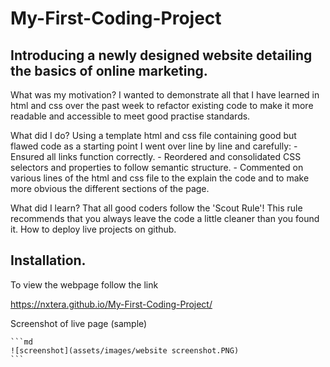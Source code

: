 # My-First-Coding-Project

## Introducing a newly designed website detailing the basics of online marketing.

What was my motivation?
I wanted to demonstrate all that I have learned in html and css over the past week to refactor existing code to make it more readable and accessible to meet good practise standards. 

What did I do?
Using a template html and css file containing good but flawed code as a starting point I went over line by line and carefully:
	- Ensured all links function correctly.
	- Reordered and consolidated CSS selectors and properties to follow semantic structure.
	- Commented on various lines of the html and css file to the explain the code and to make more obvious the different sections of the page.
	
What did I learn?
That all good coders follow the 'Scout Rule'! This rule recommends that you always leave the code a little cleaner than you found it.
How to deploy live projects on github.

## Installation.

To view the webpage follow the link 

https://nxtera.github.io/My-First-Coding-Project/

Screenshot of live page (sample)

    ```md
    ![screenshot](assets/images/website screenshot.PNG)
    ```





	
	
